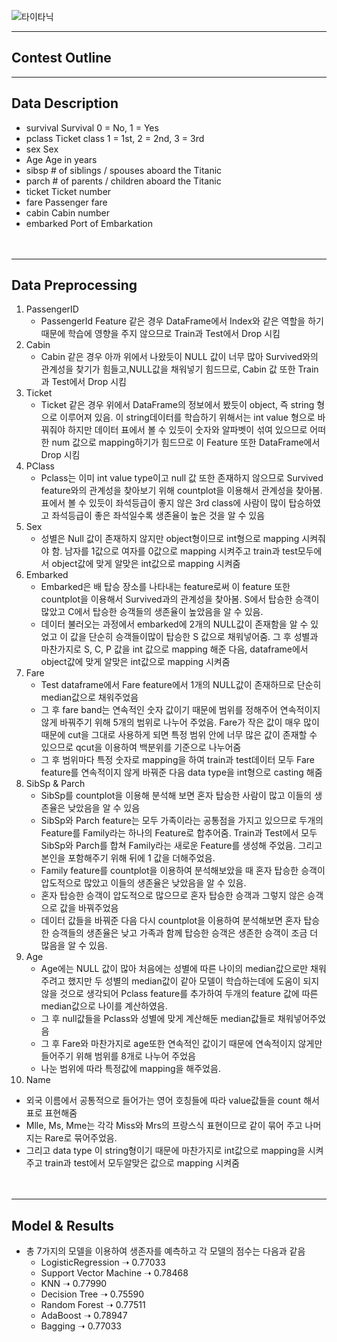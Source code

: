 ![타이타닉](https://user-images.githubusercontent.com/53407163/93175293-5b628a00-f76a-11ea-8d6a-e1afd3779023.JPG)
* * *
## Contest Outline

* * *
## Data Description
 + survival	Survival	0 = No, 1 = Yes
+ pclass	Ticket class	1 = 1st, 2 = 2nd, 3 = 3rd
+ sex	Sex	
+ Age	Age in years	
+ sibsp	# of siblings / spouses aboard the Titanic	
+ parch	# of parents / children aboard the Titanic	
+ ticket	Ticket number	
+ fare	Passenger fare	
+ cabin	Cabin number	
+ embarked	Port of Embarkation<br><br><br>
  
* * *
## Data Preprocessing
1. PassengerID
   + PassengerId Feature 같은 경우 DataFrame에서 Index와 같은 역할을 하기 때문에 학습에 영향을 주지 않으므로 Train과 Test에서 Drop 시킴<br>
2. Cabin
   + Cabin 같은 경우 아까 위에서 나왔듯이 NULL 값이 너무 많아 Survived와의 관계성을 찾기가 힘들고,NULL값을 채워넣기 힘드므로, Cabin 값 또한 Train과 Test에서 Drop 시킴<br>
3. Ticket
   + Ticket 같은 경우 위에서 DataFrame의 정보에서 봤듯이 object, 즉 string 형으로 이루어져 있음. 이 string데이터를 학습하기 위해서는 int value 형으로 바꿔줘야 하지만 데이터 표에서 볼 수 있듯이 숫자와 알파벳이 섞여 있으므로 어떠한 num 값으로 mapping하기가 힘드므로 이 Feature 또한 DataFrame에서 Drop 시킴<br>
4. PClass
   + Pclass는 이미 int value type이고 null 값 또한 존재하지 않으므로 Survived feature와의 관계성을 찾아보기 위해 countplot을 이용해서 관계성을 찾아봄. 표에서 볼 수 있듯이 좌석등급이 좋지 않은 3rd class에 사람이 많이 탑승하였고 좌석등급이 좋은 좌석일수록 생존율이 높은 것을 알 수 있음<br>
5. Sex
   + 성별은 Null 값이 존재하지 않지만 object형이므로 int형으로 mapping 시켜줘야 함. 남자를 1값으로 여자를 0값으로 mapping 시켜주고 train과 test모두에서 object값에 맞게 알맞은 int값으로 mapping 시켜줌<br>
6. Embarked
   + Embarked은 배 탑승 장소를 나타내는 feature로써 이 feature 또한 countplot을 이용해서 Survived과의 관계성을 찾아봄. S에서 탑승한 승객이 많았고 C에서 탑승한 승객들의 생존율이 높았음을 알 수 있음.
   + 데이터 불러오는 과정에서 embarked에 2개의 NULL값이 존재함을 알 수 있었고 이 값을 단순히 승객들이많이 탑승한 S 값으로 채워넣어줌. 그 후 성별과 마찬가지로 S, C, P 값을 int 값으로 mapping 해준 다음, dataframe에서 object값에 맞게 알맞은 int값으로 mapping 시켜줌<br>
7. Fare
   + Test dataframe에서 Fare feature에서 1개의 NULL값이 존재하므로 단순히 median값으로 채워주었음
   + 그 후 fare band는 연속적인 숫자 값이기 때문에 범위를 정해주어 연속적이지 않게 바꿔주기 위해 5개의 범위로 나누어 주었음. Fare가 작은 값이 매우 많이 때문에 cut을 그대로 사용하게 되면 특정 범위 안에 너무 많은 값이 존재할 수 있으므로 qcut을 이용하여 백분위를 기준으로 나누어줌
   + 그 후 범위마다 특정 숫자로 mapping을 하여 train과 test데이터 모두 Fare feature를 연속적이지 않게 바꿔준 다음 data type을 int형으로 casting 해줌<br>
8. SibSp & Parch
   + SibSp를 countplot을 이용해 분석해 보면 혼자 탑승한 사람이 많고 이들의 생존율은 낮았음을 알 수 있음
   + SibSp와 Parch feature는 모두 가족이라는 공통점을 가지고 있으므로 두개의 Feature를 Family라는 하나의 Feature로 합추어줌. Train과 Test에서 모두 SibSp와 Parch를 합쳐 Family라는 새로운 Feature를 생성해 주었음. 그리고 본인을 포함해주기 위해 뒤에 1 값을 더해주었음.
   + Family feature를 countplot을 이용하여 분석해보았을 때 혼자 탑승한 승객이 압도적으로 많았고 이들의 생존율은 낮았음을 알 수 있음.
   + 혼자 탑승한 승객이 압도적으로 많으므로 혼자 탑승한 승객과 그렇지 않은 승객으로 값을 바꿔주었음
   + 데이터 값들을 바꿔준 다음 다시 countplot을 이용하여 분석해보면 혼자 탑승한 승객들의 생존율은 낮고 가족과 함께 탑승한 승객은 생존한 승객이 조금 더 많음을 알 수 있음.<br>
9. Age
   + Age에는 NULL 값이 많아 처음에는 성별에 따른 나이의 median값으로만 채워주려고 했지만 두 성별의 median값이 같아 모델이 학습하는데에 도움이 되지 않을 것으로 생각되어 Pclass feature를 추가하여 두개의 feature 값에 따른 median값으로 나이를 계산하였음.
   + 그 후 null값들을 Pclass와 성별에 맞게 계산해둔 median값들로 채워넣어주었음
   + 그 후 Fare와 마찬가지로 age또한 연속적인 값이기 때문에 연속적이지 않게만들어주기 위해 범위를 8개로 나누어 주었음
   + 나눈 범위에 따라 특정값에 mapping을 해주었음.<br>
10. Name
   + 외국 이름에서 공통적으로 들어가는 영어 호칭들에 따라 value값들을 count 해서 표로 표현해줌
   + Mlle, Ms, Mme는 각각 Miss와 Mrs의 프랑스식 표현이므로 같이 묶어 주고 나머지는 Rare로 묶어주었음.
   + 그리고 data type 이 string형이기 때문에 마찬가지로 int값으로 mapping을 시켜주고 train과 test에서 모두알맞은 값으로 mapping 시켜줌<br><br><br>
* * *
## Model & Results
+ 총 7가지의 모델을 이용하여 생존자를 예측하고 각 모델의 점수는 다음과 같음
  + LogisticRegression  ➝  0.77033
  + Support Vector Machine ➝ 0.78468
  + KNN ➝ 0.77990
  + Decision Tree ➝ 0.75590
  + Random Forest ➝ 0.77511
  + AdaBoost ➝ 0.78947
  + Bagging ➝ 0.77033
